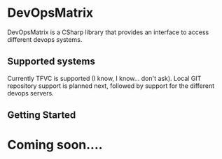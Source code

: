 # DevOpsMatrix

DevOpsMatrix is a CSharp library that provides an interface to access different devops systems.

## Supported systems
Currently TFVC is supported (I know, I know... don't ask).
Local GIT repository support is planned next, followed by support for the different devops servers.

## Getting Started
Coming soon....
=======
